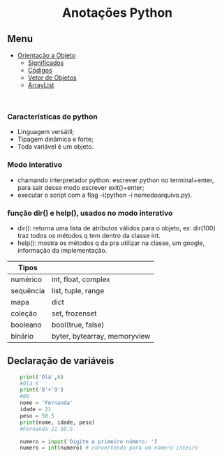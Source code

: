 <h1 align="center"> Anotações Python </h1>

## Menu

- [Orientação a Objeto](#orientação-a-objeto)
  - [Significados](#significados)
  - [Códigos](#códigos)
  - [Vetor de Objetos](#vetor-de-objetos)
  - [ArrayList](#arraylist)
<br>


### Características do python
- Linguagem versátil;
- Tipagem dinâmica e forte;
- Toda variável é um objeto.

### Modo interativo
- chamando interpretador python: escrever python no terminal+enter, para sair desse modo escrever exit()+enter;
- executar o script com a flag -i(python -i nomedoarquivo.py).

### função dir() e help(), usados no modo interativo
- dir(): retorna uma lista de atributos válidos para o objeto, ex: dir(100) traz todos os métodos q tem dentro da classe int.
- help(): mostra os métodos q da pra utilizar na classe, um google, informação da implementação.

| Tipos | |
|-------|-|
|numérico| int, float, complex |
| sequência | list, tuple, range |
| mapa | dict |
| coleção | set, frozenset |
| booleano | bool(true, false) |
| binário | byter, bytearray, memoryview |

## Declaração de variáveis

```python
    print('Olá',6)
    #Olá 6
    print('8'+'9')
    #89
    nome = 'Fernanda'
    idade = 21
    peso = 50.5
    print(nome, idade, peso)
    #Fernanda 21 50.5

    numero = input('Digite o primeiro número: ')
    numero = int(numero) # convertendo para um número inteiro
```